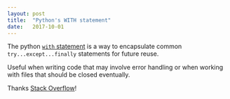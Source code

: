 ```yaml
---
layout: post
title:  "Python's WITH statement"
date:   2017-10-01
---
```


The python [`with` statement](https://www.python.org/dev/peps/pep-0343/)
is a way to encapsulate common `try...except...finally` statements for future reuse.

Useful when writing code that may involve error handling
or when working with files that should be closed eventually. 

Thanks [Stack Overflow](https://stackoverflow.com/questions/3012488/what-is-the-python-with-statement-designed-for)!